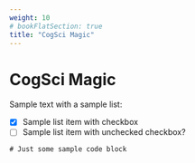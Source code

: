 ```yaml
---
weight: 10
# bookFlatSection: true
title: "CogSci Magic"
---
```


# CogSci Magic

Sample text with a sample list:

- [x] Sample list item with checkbox
- [ ] Sample list item with unchecked checkbox?

```
# Just some sample code block
```
